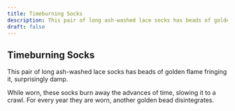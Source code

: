 ```yaml
---
title: Timeburning Socks
description: This pair of long ash-washed lace socks has beads of golden flame fringing it, surprisingly damp....
draft: false
---
```


## Timeburning Socks

This pair of long ash-washed lace socks has beads of golden flame fringing it, surprisingly damp.

While worn, these socks burn away the advances of time, slowing it to a crawl. For every year they are worn, another golden bead disintegrates.
